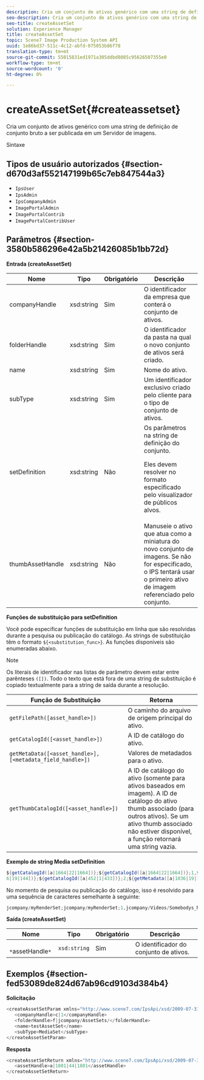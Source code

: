 ```yaml
---
description: Cria um conjunto de ativos genérico com uma string de definição de conjunto bruto a ser publicada em um Servidor de imagens.
seo-description: Cria um conjunto de ativos genérico com uma string de definição de conjunto bruto a ser publicada em um Servidor de imagens.
seo-title: createAssetSet
solution: Experience Manager
title: createAssetSet
topic: Scene7 Image Production System API
uuid: 1e86bd37-511c-4c12-abfd-075053b86f78
translation-type: tm+mt
source-git-commit: 55015831ed1971a305ddbd8085c95626507355e0
workflow-type: tm+mt
source-wordcount: '0'
ht-degree: 0%

---
```



# createAssetSet{#createassetset}

Cria um conjunto de ativos genérico com uma string de definição de conjunto bruto a ser publicada em um Servidor de imagens.

Sintaxe

## Tipos de usuário autorizados {#section-d670d3af552147199b65c7eb847544a3}

* `IpsUser`
* `IpsAdmin`
* `IpsCompanyAdmin`
* `ImagePortalAdmin`
* `ImagePortalContrib`
* `ImagePortalContribUser`

## Parâmetros {#section-3580b586296e42a5b21426085b1bb72d}

**Entrada (createAssetSet)**

<table id="table_2C70C33A127242FC828FCD8EC852E1EC"> 
 <thead> 
  <tr> 
   <th colname="col1" class="entry"> Nome </th> 
   <th colname="col2" class="entry"> Tipo </th> 
   <th colname="col3" class="entry"> Obrigatório </th> 
   <th colname="col4" class="entry"> Descrição </th> 
  </tr> 
 </thead>
 <tbody> 
  <tr> 
   <td colname="col1"> <span class="codeph"> <span class="varname"> companyHandle  </span> </span> </td> 
   <td colname="col2"> <span class="codeph"> xsd:string  </span> </td> 
   <td colname="col3"> Sim </td> 
   <td colname="col4"> O identificador da empresa que conterá o conjunto de ativos. </td> 
  </tr> 
  <tr> 
   <td colname="col1"> <span class="codeph"> <span class="varname"> folderHandle  </span> </span> </td> 
   <td colname="col2"> <span class="codeph"> xsd:string  </span> </td> 
   <td colname="col3"> Sim </td> 
   <td colname="col4"> O identificador da pasta na qual o novo conjunto de ativos será criado. </td> 
  </tr> 
  <tr> 
   <td colname="col1"> <span class="codeph"> <span class="varname"> name  </span> </span> </td> 
   <td colname="col2"> <span class="codeph"> xsd:string  </span> </td> 
   <td colname="col3"> Sim </td> 
   <td colname="col4"> Nome do ativo. </td> 
  </tr> 
  <tr> 
   <td colname="col1"> <span class="codeph"> <span class="varname"> subType  </span> </span> </td> 
   <td colname="col2"> <span class="codeph"> xsd:string  </span> </td> 
   <td colname="col3"> Sim </td> 
   <td colname="col4"> Um identificador exclusivo criado pelo cliente para o tipo de conjunto de ativos. </td> 
  </tr> 
  <tr> 
   <td colname="col1"> <span class="codeph"> <span class="varname"> setDefinition  </span> </span> </td> 
   <td colname="col2"> <span class="codeph"> xsd:string  </span> </td> 
   <td colname="col3"> Não </td> 
   <td colname="col4"> Os parâmetros na string de definição do conjunto. <p>Eles devem resolver no formato especificado pelo visualizador de públicos alvos. </p> </td> 
  </tr> 
  <tr> 
   <td colname="col1"> <span class="codeph"> <span class="varname"> thumbAssetHandle  </span> </span> </td> 
   <td colname="col2"> <span class="codeph"> xsd:string  </span> </td> 
   <td colname="col3"> Não </td> 
   <td colname="col4"> Manuseie o ativo que atua como a miniatura do novo conjunto de imagens. Se não for especificado, o IPS tentará usar o primeiro ativo de imagem referenciado pelo conjunto. </td> 
  </tr> 
 </tbody> 
</table>

**Funções de substituição para setDefinition**

Você pode especificar funções de substituição em linha que são resolvidas durante a pesquisa ou publicação do catálogo. As strings de substituição têm o formato `${<substitution_func>}`. As funções disponíveis são enumeradas abaixo.

>[!NOTE]
>
>Os literais de identificador nas listas de parâmetro devem estar entre parênteses `([])`. Todo o texto que está fora de uma string de substituição é copiado textualmente para a string de saída durante a resolução.

| **Função de Substituição** | **Retorna** |
|---|---|
| `getFilePath([asset_handle>])` | O caminho do arquivo de origem principal do ativo. |
| `getCatalogId([<asset_handle>])` | A ID de catálogo do ativo. |
| `getMetaData([<asset_handle>], [<metadata_field_handle>])` | Valores de metadados para o ativo. |
| `getThumbCatalogId([<asset_handle>])` | A ID de catálogo do ativo (somente para ativos baseados em imagem). A ID de catálogo do ativo thumb associado (para outros ativos). Se um ativo thumb associado não estiver disponível, a função retornará uma string vazia. |

**Exemplo de string Media setDefinition**

```java
${getCatalogId([a|1664|22|1664])};${getCatalogId([a|1664|22|1664])};1,${getFilePath([a|103 
6|19|144])};${getCatalogId([a|452|1|433])};2;${getMetadata([a|1036|19|144], [m|1|ASSET|SharedDateField])} 
```

No momento de pesquisa ou publicação do catálogo, isso é resolvido para uma sequência de caracteres semelhante à seguinte:

```java
jcompany/myRenderSet;jcompany/myRenderSet;1,jcompany/Videos/Somebodys_N08275_flv.flv;jcomp any/myimg-1;2;20090703 10:05:53
```

**Saída (createAssetSet)**

| Nome | Tipo | Obrigatório | Descrição |
|---|---|---|---|
| ` *`assetHandle`*` | `xsd:string` | Sim | O identificador do conjunto de ativos. |

## Exemplos {#section-fed53089de824d67ab96cd9103d384b4}

**Solicitação**

```java
<createAssetSetParam xmlns="http://www.scene7.com/IpsApi/xsd/2009-07-31"> 
   <companyHandle>c|1</companyHandle> 
   <folderHandle>f|jcompany/AssetSets/</folderHandle> 
   <name>testAssetSet</name> 
   <subType>MediaSet</subType> 
</createAssetSetParam>
```

**Resposta**

```java
<createAssetSetReturn xmlns="http://www.scene7.com/IpsApi/xsd/2009-07-31"> 
   <assetHandle>a|1801|44|1801</assetHandle> 
</createAssetSetReturn>
```

